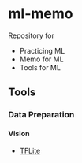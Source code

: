 # ml-memo
Repository for
- Practicing ML
- Memo for ML
- Tools for ML

## Tools
### Data Preparation
#### Vision
- [TFLite](tools/data_prep/vision)